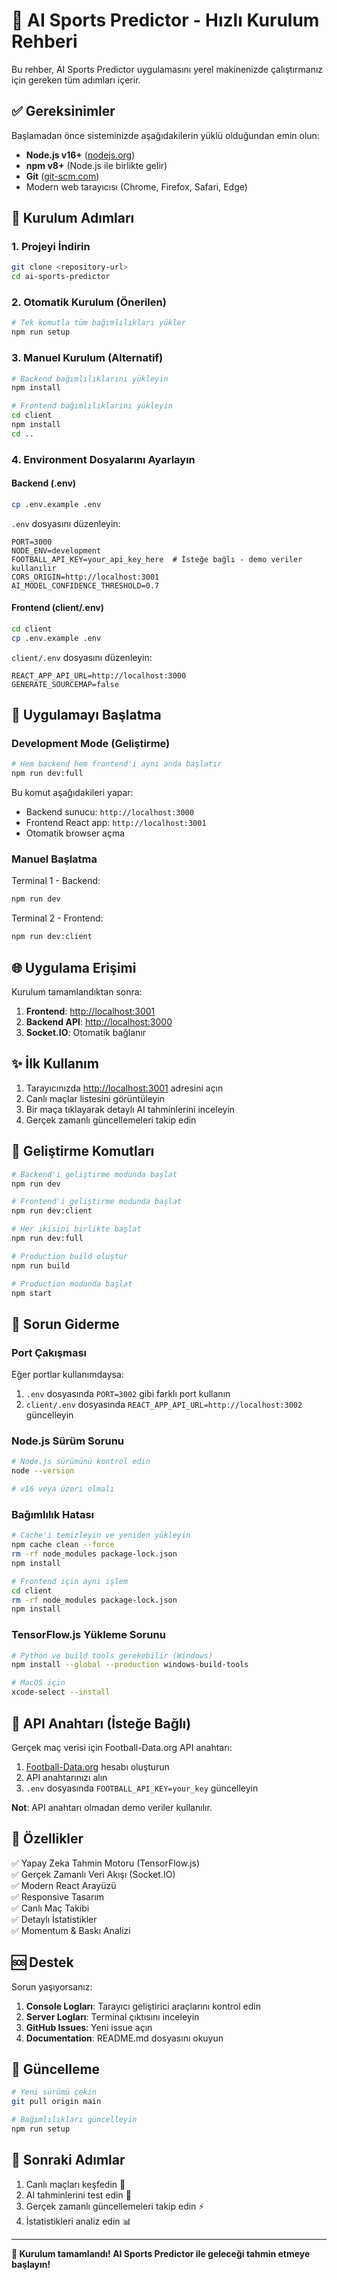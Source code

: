 # 🚀 AI Sports Predictor - Hızlı Kurulum Rehberi

Bu rehber, AI Sports Predictor uygulamasını yerel makinenizde çalıştırmanız için gereken tüm adımları içerir.

## ✅ Gereksinimler

Başlamadan önce sisteminizde aşağıdakilerin yüklü olduğundan emin olun:

- **Node.js v16+** ([nodejs.org](https://nodejs.org/))
- **npm v8+** (Node.js ile birlikte gelir)
- **Git** ([git-scm.com](https://git-scm.com/))
- Modern web tarayıcısı (Chrome, Firefox, Safari, Edge)

## 🔧 Kurulum Adımları

### 1. Projeyi İndirin
```bash
git clone <repository-url>
cd ai-sports-predictor
```

### 2. Otomatik Kurulum (Önerilen)
```bash
# Tek komutla tüm bağımlılıkları yükler
npm run setup
```

### 3. Manuel Kurulum (Alternatif)
```bash
# Backend bağımlılıklarını yükleyin
npm install

# Frontend bağımlılıklarını yükleyin
cd client
npm install
cd ..
```

### 4. Environment Dosyalarını Ayarlayın

#### Backend (.env)
```bash
cp .env.example .env
```

`.env` dosyasını düzenleyin:
```env
PORT=3000
NODE_ENV=development
FOOTBALL_API_KEY=your_api_key_here  # İsteğe bağlı - demo veriler kullanılır
CORS_ORIGIN=http://localhost:3001
AI_MODEL_CONFIDENCE_THRESHOLD=0.7
```

#### Frontend (client/.env)
```bash
cd client
cp .env.example .env
```

`client/.env` dosyasını düzenleyin:
```env
REACT_APP_API_URL=http://localhost:3000
GENERATE_SOURCEMAP=false
```

## 🚀 Uygulamayı Başlatma

### Development Mode (Geliştirme)
```bash
# Hem backend hem frontend'i aynı anda başlatır
npm run dev:full
```

Bu komut aşağıdakileri yapar:
- Backend sunucu: `http://localhost:3000`
- Frontend React app: `http://localhost:3001`
- Otomatik browser açma

### Manuel Başlatma
Terminal 1 - Backend:
```bash
npm run dev
```

Terminal 2 - Frontend:
```bash
npm run dev:client
```

## 🌐 Uygulama Erişimi

Kurulum tamamlandıktan sonra:

1. **Frontend**: [http://localhost:3001](http://localhost:3001)
2. **Backend API**: [http://localhost:3000](http://localhost:3000)
3. **Socket.IO**: Otomatik bağlanır

## ✨ İlk Kullanım

1. Tarayıcınızda [http://localhost:3001](http://localhost:3001) adresini açın
2. Canlı maçlar listesini görüntüleyin
3. Bir maça tıklayarak detaylı AI tahminlerini inceleyin
4. Gerçek zamanlı güncellemeleri takip edin

## 🔧 Geliştirme Komutları

```bash
# Backend'i geliştirme modunda başlat
npm run dev

# Frontend'i geliştirme modunda başlat  
npm run dev:client

# Her ikisini birlikte başlat
npm run dev:full

# Production build oluştur
npm run build

# Production modunda başlat
npm start
```

## 🐛 Sorun Giderme

### Port Çakışması
Eğer portlar kullanımdaysa:

1. `.env` dosyasında `PORT=3002` gibi farklı port kullanın
2. `client/.env` dosyasında `REACT_APP_API_URL=http://localhost:3002` güncelleyin

### Node.js Sürüm Sorunu
```bash
# Node.js sürümünü kontrol edin
node --version

# v16 veya üzeri olmalı
```

### Bağımlılık Hatası
```bash
# Cache'i temizleyin ve yeniden yükleyin
npm cache clean --force
rm -rf node_modules package-lock.json
npm install

# Frontend için aynı işlem
cd client
rm -rf node_modules package-lock.json  
npm install
```

### TensorFlow.js Yükleme Sorunu
```bash
# Python ve build tools gerekebilir (Windows)
npm install --global --production windows-build-tools

# MacOS için
xcode-select --install
```

## 🔑 API Anahtarı (İsteğe Bağlı)

Gerçek maç verisi için Football-Data.org API anahtarı:

1. [Football-Data.org](https://www.football-data.org/) hesabı oluşturun
2. API anahtarınızı alın
3. `.env` dosyasında `FOOTBALL_API_KEY=your_key` güncelleyin

**Not**: API anahtarı olmadan demo veriler kullanılır.

## 📱 Özellikler

✅ Yapay Zeka Tahmin Motoru (TensorFlow.js)  
✅ Gerçek Zamanlı Veri Akışı (Socket.IO)  
✅ Modern React Arayüzü  
✅ Responsive Tasarım  
✅ Canlı Maç Takibi  
✅ Detaylı İstatistikler  
✅ Momentum & Baskı Analizi  

## 🆘 Destek

Sorun yaşıyorsanız:

1. **Console Logları**: Tarayıcı geliştirici araçlarını kontrol edin
2. **Server Logları**: Terminal çıktısını inceleyin  
3. **GitHub Issues**: Yeni issue açın
4. **Documentation**: README.md dosyasını okuyun

## 🔄 Güncelleme

```bash
# Yeni sürümü çekin
git pull origin main

# Bağımlılıkları güncelleyin
npm run setup
```

## 🎯 Sonraki Adımlar

1. Canlı maçları keşfedin 🏈
2. AI tahminlerini test edin 🤖  
3. Gerçek zamanlı güncellemeleri takip edin ⚡
4. İstatistikleri analiz edin 📊

---

**🚀 Kurulum tamamlandı! AI Sports Predictor ile geleceği tahmin etmeye başlayın!**